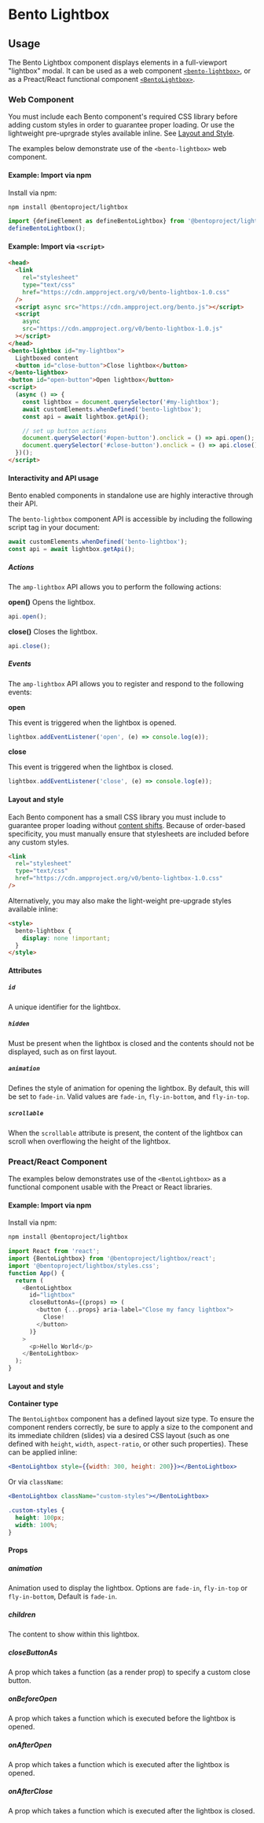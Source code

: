 # Bento Lightbox

## Usage

The Bento Lightbox component displays elements in a full-viewport "lightbox" modal. It can be used as a web component [`<bento-lightbox>`](#web-component), or as a Preact/React functional component [`<BentoLightbox>`](#preactreact-component).

### Web Component

You must include each Bento component's required CSS library before adding custom styles in order to guarantee proper loading. Or use the lightweight pre-uprgrade styles available inline. See [Layout and Style](#layout-and-style).

The examples below demonstrate use of the `<bento-lightbox>` web component.

#### Example: Import via npm

Install via npm:

```sh
npm install @bentoproject/lightbox
```

```javascript
import {defineElement as defineBentoLightbox} from '@bentoproject/lightbox';
defineBentoLightbox();
```

#### Example: Import via `<script>`

```html
<head>
  <link
    rel="stylesheet"
    type="text/css"
    href="https://cdn.ampproject.org/v0/bento-lightbox-1.0.css"
  />
  <script async src="https://cdn.ampproject.org/bento.js"></script>
  <script
    async
    src="https://cdn.ampproject.org/v0/bento-lightbox-1.0.js"
  ></script>
</head>
<bento-lightbox id="my-lightbox">
  Lightboxed content
  <button id="close-button">Close lightbox</button>
</bento-lightbox>
<button id="open-button">Open lightbox</button>
<script>
  (async () => {
    const lightbox = document.querySelector('#my-lightbox');
    await customElements.whenDefined('bento-lightbox');
    const api = await lightbox.getApi();

    // set up button actions
    document.querySelector('#open-button').onclick = () => api.open();
    document.querySelector('#close-button').onclick = () => api.close();
  })();
</script>
```

#### Interactivity and API usage

Bento enabled components in standalone use are highly interactive through their API.

The `bento-lightbox` component API is accessible by including the following script tag in your document:

```js
await customElements.whenDefined('bento-lightbox');
const api = await lightbox.getApi();
```

##### Actions

The `amp-lightbox` API allows you to perform the following actions:

**open()**
Opens the lightbox.

```js
api.open();
```

**close()**
Closes the lightbox.

```js
api.close();
```

##### Events

The `amp-lightbox` API allows you to register and respond to the following events:

**open**

This event is triggered when the lightbox is opened.

```js
lightbox.addEventListener('open', (e) => console.log(e));
```

**close**

This event is triggered when the lightbox is closed.

```js
lightbox.addEventListener('close', (e) => console.log(e));
```

#### Layout and style

Each Bento component has a small CSS library you must include to guarantee proper loading without [content shifts](https://web.dev/cls/). Because of order-based specificity, you must manually ensure that stylesheets are included before any custom styles.

```html
<link
  rel="stylesheet"
  type="text/css"
  href="https://cdn.ampproject.org/v0/bento-lightbox-1.0.css"
/>
```

Alternatively, you may also make the light-weight pre-upgrade styles available inline:

```html
<style>
  bento-lightbox {
    display: none !important;
  }
</style>
```

#### Attributes

##### `id`

A unique identifier for the lightbox.

##### `hidden`

Must be present when the lightbox is closed and the contents should not be displayed, such as on first layout.

##### `animation`

Defines the style of animation for opening the lightbox. By default, this will
be set to `fade-in`. Valid values are `fade-in`, `fly-in-bottom`, and
`fly-in-top`.

##### `scrollable`

When the `scrollable` attribute is present, the content of the lightbox can
scroll when overflowing the height of the lightbox.

### Preact/React Component

The examples below demonstrates use of the `<BentoLightbox>` as a functional component usable with the Preact or React libraries.

#### Example: Import via npm

Install via npm:

```sh
npm install @bentoproject/lightbox
```

```javascript
import React from 'react';
import {BentoLightbox} from '@bentoproject/lightbox/react';
import '@bentoproject/lightbox/styles.css';
function App() {
  return (
    <BentoLightbox
      id="lightbox"
      closeButtonAs={(props) => (
        <button {...props} aria-label="Close my fancy lightbox">
          Close!
        </button>
      )}
    >
      <p>Hello World</p>
    </BentoLightbox>
  );
}
```

#### Layout and style

**Container type**

The `BentoLightbox` component has a defined layout size type. To ensure the component renders correctly, be sure to apply a size to the component and its immediate children (slides) via a desired CSS layout (such as one defined with `height`, `width`, `aspect-ratio`, or other such properties). These can be applied inline:

```jsx
<BentoLightbox style={{width: 300, height: 200}}></BentoLightbox>
```

Or via `className`:

```jsx
<BentoLightbox className="custom-styles"></BentoLightbox>
```

```css
.custom-styles {
  height: 100px;
  width: 100%;
}
```

#### Props

##### **animation**

Animation used to display the lightbox. Options are `fade-in`, `fly-in-top` or `fly-in-bottom`, Default is `fade-in`.

##### **children**

The content to show within this lightbox.

##### **closeButtonAs**

A prop which takes a function (as a render prop) to specify a custom close button.

##### **onBeforeOpen**

A prop which takes a function which is executed before the lightbox is opened.

##### **onAfterOpen**

A prop which takes a function which is executed after the lightbox is opened.

##### **onAfterClose**

A prop which takes a function which is executed after the lightbox is closed.
